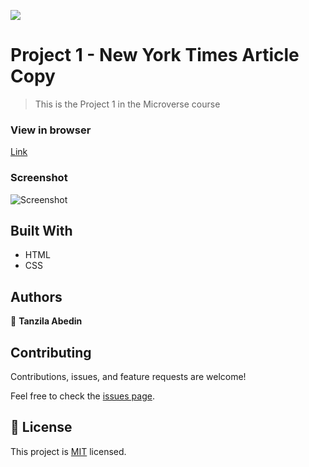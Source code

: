 ![](https://img.shields.io/badge/Microverse-blueviolet)

# Project 1 - New York Times Article Copy

> This is the Project 1 in the Microverse course

### View in browser
[Link](https://)

### Screenshot
![Screenshot](assets/Screenshot.png)

## Built With

- HTML
- CSS

## Authors

👤 **Tanzila Abedin**


## Contributing

Contributions, issues, and feature requests are welcome!

Feel free to check the [issues page](issues/).

## 📝 License

This project is [MIT](LICENSE) licensed.
